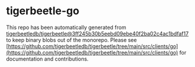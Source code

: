 # tigerbeetle-go
This repo has been automatically generated from [tigerbeetledb/tigerbeetle@3ff245b30b5eebd09ebe40f2ba02c4ac1bdfaf17](https://github.com/tigerbeetledb/tigerbeetle/commit/3ff245b30b5eebd09ebe40f2ba02c4ac1bdfaf17) to keep binary blobs out of the monorepo. Please see [https://github.com/tigerbeetledb/tigerbeetle/tree/main/src/clients/go](https://github.com/tigerbeetledb/tigerbeetle/tree/main/src/clients/go) for documentation and contributions.
